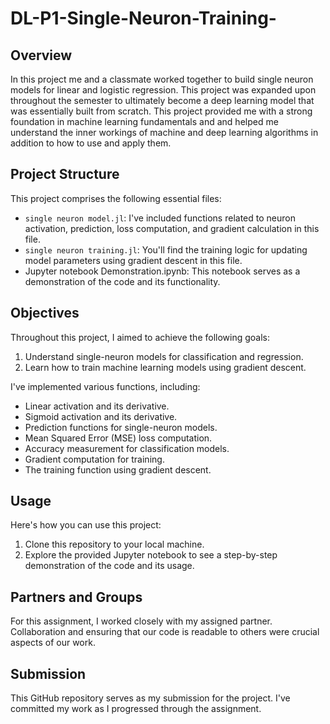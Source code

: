 # DL-P1-Single-Neuron-Training-

## Overview
In this project me and a classmate worked together to build single neuron models for linear and logistic regression. This project was expanded upon throughout the semester to ultimately become a deep learning model that was essentially built from scratch. This project provided me with a strong foundation in machine learning fundamentals and and helped me understand the inner workings of machine and deep learning algorithms in addition to how to use and apply them.

## Project Structure
This project comprises the following essential files:
- `single neuron model.jl`: I've included functions related to neuron activation, prediction, loss computation, and gradient calculation in this file.
- `single neuron training.jl`: You'll find the training logic for updating model parameters using gradient descent in this file.
- Jupyter notebook Demonstration.ipynb: This notebook serves as a demonstration of the code and its functionality.

## Objectives
Throughout this project, I aimed to achieve the following goals:
1. Understand single-neuron models for classification and regression.
2. Learn how to train machine learning models using gradient descent.

I've implemented various functions, including:
- Linear activation and its derivative.
- Sigmoid activation and its derivative.
- Prediction functions for single-neuron models.
- Mean Squared Error (MSE) loss computation.
- Accuracy measurement for classification models.
- Gradient computation for training.
- The training function using gradient descent.

## Usage
Here's how you can use this project:
1. Clone this repository to your local machine.
2. Explore the provided Jupyter notebook to see a step-by-step demonstration of the code and its usage.

## Partners and Groups
For this assignment, I worked closely with my assigned partner. Collaboration and ensuring that our code is readable to others were crucial aspects of our work.

## Submission
This GitHub repository serves as my submission for the project. I've committed my work as I progressed through the assignment.

